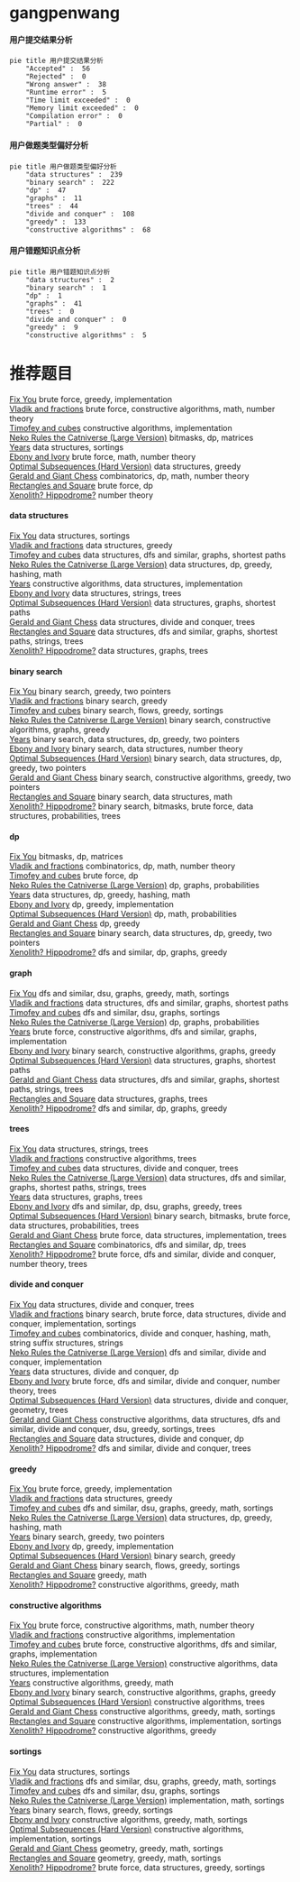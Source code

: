# gangpenwang
<!-- tabs:start -->
#### **用户提交结果分析**

```mermaid
pie title 用户提交结果分析
    "Accepted" :  56
    "Rejected" :  0
    "Wrong answer" :  38
    "Runtime error" :  5
    "Time limit exceeded" :  0
    "Memory limit exceeded" :  0
    "Compilation error" :  0
    "Partial" :  0
```
#### **用户做题类型偏好分析**

```mermaid
pie title 用户做题类型偏好分析
    "data structures" :  239
    "binary search" :  222
    "dp" :  47
    "graphs" :  11
    "trees" :  44
    "divide and conquer" :  108
    "greedy" :  133
    "constructive algorithms" :  68
```
#### **用户错题知识点分析**

```mermaid
pie title 用户错题知识点分析
    "data structures" :  2
    "binary search" :  1
    "dp" :  1
    "graphs" :  41
    "trees" :  0
    "divide and conquer" :  0
    "greedy" :  9
    "constructive algorithms" :  5
```
<!-- tabs:end -->
# 推荐题目
[Fix You](http://codeforces.com/problemset/problem/1391/B)		brute force,
                        greedy,
                        implementation		  
[Vladik and fractions](http://codeforces.com/problemset/problem/743/C)		brute force,
                        constructive algorithms,
                        math,
                        number theory		  
[Timofey and cubes](http://codeforces.com/problemset/problem/764/B)		constructive algorithms,
                        implementation		  
[Neko Rules the Catniverse (Large Version)](http://codeforces.com/problemset/problem/1152/F2)		bitmasks,
                        dp,
                        matrices		  
[Years](http://codeforces.com/problemset/problem/1424/G)		data structures,
                        sortings		  
[Ebony and Ivory](http://codeforces.com/problemset/problem/633/A)		brute force,
                        math,
                        number theory		  
[Optimal Subsequences (Hard Version)](http://codeforces.com/problemset/problem/1227/D2)		data structures,
                        greedy		  
[Gerald and Giant Chess](http://codeforces.com/problemset/problem/559/C)		combinatorics,
                        dp,
                        math,
                        number theory		  
[Rectangles and Square](http://codeforces.com/problemset/problem/335/D)		brute force,
                        dp		  
[Xenolith? Hippodrome?](http://codeforces.com/problemset/problem/1505/D)		number theory		  
<!-- tabs:start -->
#### **data structures**
[Fix You](http://codeforces.com/problemset/problem/1424/G)		data structures,
                        sortings		  
[Vladik and fractions](http://codeforces.com/problemset/problem/1227/D2)		data structures,
                        greedy		  
[Timofey and cubes](http://codeforces.com/problemset/problem/144/D)		data structures,
                        dfs and similar,
                        graphs,
                        shortest paths		  
[Neko Rules the Catniverse (Large Version)](http://codeforces.com/problemset/problem/486/E)		data structures,
                        dp,
                        greedy,
                        hashing,
                        math		  
[Years](http://codeforces.com/problemset/problem/570/C)		constructive algorithms,
                        data structures,
                        implementation		  
[Ebony and Ivory](http://codeforces.com/problemset/problem/620/F)		data structures,
                        strings,
                        trees		  
[Optimal Subsequences (Hard Version)](http://codeforces.com/problemset/problem/757/F)		data structures,
                        graphs,
                        shortest paths		  
[Gerald and Giant Chess](http://codeforces.com/problemset/problem/342/E)		data structures,
                        divide and conquer,
                        trees		  
[Rectangles and Square](http://codeforces.com/problemset/problem/1209/F)		data structures,
                        dfs and similar,
                        graphs,
                        shortest paths,
                        strings,
                        trees		  
[Xenolith? Hippodrome?](http://codeforces.com/problemset/problem/418/D)		data structures,
                        graphs,
                        trees		  
#### **binary search**
[Fix You](http://codeforces.com/problemset/problem/343/C)		binary search,
                        greedy,
                        two pointers		  
[Vladik and fractions](https://codeforces.com/contest/1169/problem/C)		binary search,
                        greedy		  
[Timofey and cubes](http://codeforces.com/problemset/problem/1119/B)		binary search,
                        flows,
                        greedy,
                        sortings		  
[Neko Rules the Catniverse (Large Version)](http://codeforces.com/problemset/problem/232/A)		binary search,
                        constructive algorithms,
                        graphs,
                        greedy		  
[Years](http://codeforces.com/problemset/problem/1492/C)		binary search,
                        data structures,
                        dp,
                        greedy,
                        two pointers		  
[Ebony and Ivory](http://codeforces.com/problemset/problem/1182/F)		binary search,
                        data structures,
                        number theory		  
[Optimal Subsequences (Hard Version)](http://codeforces.com/problemset/problem/1492/C)		binary search,
                        data structures,
                        dp,
                        greedy,
                        two pointers		  
[Gerald and Giant Chess](http://codeforces.com/problemset/problem/1463/D)		binary search,
                        constructive algorithms,
                        greedy,
                        two pointers		  
[Rectangles and Square](http://codeforces.com/problemset/problem/1490/G)		binary search,
                        data structures,
                        math		  
[Xenolith? Hippodrome?](http://codeforces.com/problemset/problem/1479/D)		binary search,
                        bitmasks,
                        brute force,
                        data structures,
                        probabilities,
                        trees		  
#### **dp**
[Fix You](http://codeforces.com/problemset/problem/1152/F2)		bitmasks,
                        dp,
                        matrices		  
[Vladik and fractions](http://codeforces.com/problemset/problem/559/C)		combinatorics,
                        dp,
                        math,
                        number theory		  
[Timofey and cubes](http://codeforces.com/problemset/problem/335/D)		brute force,
                        dp		  
[Neko Rules the Catniverse (Large Version)](https://codeforces.com/contest/1314/problem/D)		dp,
                        graphs,
                        probabilities		  
[Years](http://codeforces.com/problemset/problem/486/E)		data structures,
                        dp,
                        greedy,
                        hashing,
                        math		  
[Ebony and Ivory](http://codeforces.com/problemset/problem/858/C)		dp,
                        greedy,
                        implementation		  
[Optimal Subsequences (Hard Version)](http://codeforces.com/problemset/problem/303/E)		dp,
                        math,
                        probabilities		  
[Gerald and Giant Chess](https://codeforces.com/contest/1277/problem/C)		dp,
                        greedy		  
[Rectangles and Square](http://codeforces.com/problemset/problem/1492/C)		binary search,
                        data structures,
                        dp,
                        greedy,
                        two pointers		  
[Xenolith? Hippodrome?](http://codeforces.com/problemset/problem/909/E)		dfs and similar,
                        dp,
                        graphs,
                        greedy		  
#### **graph**
[Fix You](http://codeforces.com/problemset/problem/500/B)		dfs and similar,
                        dsu,
                        graphs,
                        greedy,
                        math,
                        sortings		  
[Vladik and fractions](http://codeforces.com/problemset/problem/144/D)		data structures,
                        dfs and similar,
                        graphs,
                        shortest paths		  
[Timofey and cubes](https://codeforces.com/contest/1243/problem/D)		dfs and similar,
                        dsu,
                        graphs,
                        sortings		  
[Neko Rules the Catniverse (Large Version)](https://codeforces.com/contest/1314/problem/D)		dp,
                        graphs,
                        probabilities		  
[Years](http://codeforces.com/problemset/problem/1494/F)		brute force,
                        constructive algorithms,
                        dfs and similar,
                        graphs,
                        implementation		  
[Ebony and Ivory](http://codeforces.com/problemset/problem/232/A)		binary search,
                        constructive algorithms,
                        graphs,
                        greedy		  
[Optimal Subsequences (Hard Version)](http://codeforces.com/problemset/problem/757/F)		data structures,
                        graphs,
                        shortest paths		  
[Gerald and Giant Chess](http://codeforces.com/problemset/problem/1209/F)		data structures,
                        dfs and similar,
                        graphs,
                        shortest paths,
                        strings,
                        trees		  
[Rectangles and Square](http://codeforces.com/problemset/problem/418/D)		data structures,
                        graphs,
                        trees		  
[Xenolith? Hippodrome?](http://codeforces.com/problemset/problem/909/E)		dfs and similar,
                        dp,
                        graphs,
                        greedy		  
#### **trees**
[Fix You](http://codeforces.com/problemset/problem/620/F)		data structures,
                        strings,
                        trees		  
[Vladik and fractions](http://codeforces.com/problemset/problem/959/C)		constructive algorithms,
                        trees		  
[Timofey and cubes](http://codeforces.com/problemset/problem/342/E)		data structures,
                        divide and conquer,
                        trees		  
[Neko Rules the Catniverse (Large Version)](http://codeforces.com/problemset/problem/1209/F)		data structures,
                        dfs and similar,
                        graphs,
                        shortest paths,
                        strings,
                        trees		  
[Years](http://codeforces.com/problemset/problem/418/D)		data structures,
                        graphs,
                        trees		  
[Ebony and Ivory](http://codeforces.com/problemset/problem/1120/D)		dfs and similar,
                        dp,
                        dsu,
                        graphs,
                        greedy,
                        trees		  
[Optimal Subsequences (Hard Version)](http://codeforces.com/problemset/problem/1479/D)		binary search,
                        bitmasks,
                        brute force,
                        data structures,
                        probabilities,
                        trees		  
[Gerald and Giant Chess](http://codeforces.com/problemset/problem/1511/C)		brute force,
                        data structures,
                        implementation,
                        trees		  
[Rectangles and Square](http://codeforces.com/problemset/problem/1499/F)		combinatorics,
                        dfs and similar,
                        dp,
                        trees		  
[Xenolith? Hippodrome?](http://codeforces.com/problemset/problem/1491/E)		brute force,
                        dfs and similar,
                        divide and conquer,
                        number theory,
                        trees		  
#### **divide and conquer**
[Fix You](http://codeforces.com/problemset/problem/342/E)		data structures,
                        divide and conquer,
                        trees		  
[Vladik and fractions](http://codeforces.com/problemset/problem/1461/D)		binary search,
                        brute force,
                        data structures,
                        divide and conquer,
                        implementation,
                        sortings		  
[Timofey and cubes](http://codeforces.com/problemset/problem/1466/G)		combinatorics,
                        divide and conquer,
                        hashing,
                        math,
                        string suffix structures,
                        strings		  
[Neko Rules the Catniverse (Large Version)](http://codeforces.com/problemset/problem/1490/D)		dfs and similar,
                        divide and conquer,
                        implementation		  
[Years](https://codeforces.com/contest/1483/problem/C)		data structures,
                        divide and conquer,
                        dp		  
[Ebony and Ivory](http://codeforces.com/problemset/problem/1491/E)		brute force,
                        dfs and similar,
                        divide and conquer,
                        number theory,
                        trees		  
[Optimal Subsequences (Hard Version)](http://codeforces.com/problemset/problem/1303/G)		data structures,
                        divide and conquer,
                        geometry,
                        trees		  
[Gerald and Giant Chess](http://codeforces.com/problemset/problem/1494/D)		constructive algorithms,
                        data structures,
                        dfs and similar,
                        divide and conquer,
                        dsu,
                        greedy,
                        sortings,
                        trees		  
[Rectangles and Square](http://codeforces.com/problemset/problem/1482/E)		data structures,
                        divide and conquer,
                        dp		  
[Xenolith? Hippodrome?](http://codeforces.com/problemset/problem/566/C)		dfs and similar,
                        divide and conquer,
                        trees		  
#### **greedy**
[Fix You](http://codeforces.com/problemset/problem/1391/B)		brute force,
                        greedy,
                        implementation		  
[Vladik and fractions](http://codeforces.com/problemset/problem/1227/D2)		data structures,
                        greedy		  
[Timofey and cubes](http://codeforces.com/problemset/problem/500/B)		dfs and similar,
                        dsu,
                        graphs,
                        greedy,
                        math,
                        sortings		  
[Neko Rules the Catniverse (Large Version)](http://codeforces.com/problemset/problem/486/E)		data structures,
                        dp,
                        greedy,
                        hashing,
                        math		  
[Years](http://codeforces.com/problemset/problem/343/C)		binary search,
                        greedy,
                        two pointers		  
[Ebony and Ivory](http://codeforces.com/problemset/problem/858/C)		dp,
                        greedy,
                        implementation		  
[Optimal Subsequences (Hard Version)](https://codeforces.com/contest/1169/problem/C)		binary search,
                        greedy		  
[Gerald and Giant Chess](http://codeforces.com/problemset/problem/1119/B)		binary search,
                        flows,
                        greedy,
                        sortings		  
[Rectangles and Square](http://codeforces.com/problemset/problem/1163/A)		greedy,
                        math		  
[Xenolith? Hippodrome?](http://codeforces.com/problemset/problem/468/A)		constructive algorithms,
                        greedy,
                        math		  
#### **constructive algorithms**
[Fix You](http://codeforces.com/problemset/problem/743/C)		brute force,
                        constructive algorithms,
                        math,
                        number theory		  
[Vladik and fractions](http://codeforces.com/problemset/problem/764/B)		constructive algorithms,
                        implementation		  
[Timofey and cubes](http://codeforces.com/problemset/problem/1494/F)		brute force,
                        constructive algorithms,
                        dfs and similar,
                        graphs,
                        implementation		  
[Neko Rules the Catniverse (Large Version)](http://codeforces.com/problemset/problem/570/C)		constructive algorithms,
                        data structures,
                        implementation		  
[Years](http://codeforces.com/problemset/problem/468/A)		constructive algorithms,
                        greedy,
                        math		  
[Ebony and Ivory](http://codeforces.com/problemset/problem/232/A)		binary search,
                        constructive algorithms,
                        graphs,
                        greedy		  
[Optimal Subsequences (Hard Version)](http://codeforces.com/problemset/problem/959/C)		constructive algorithms,
                        trees		  
[Gerald and Giant Chess](http://codeforces.com/problemset/problem/1043/E)		constructive algorithms,
                        greedy,
                        math,
                        sortings		  
[Rectangles and Square](http://codeforces.com/problemset/problem/1365/F)		constructive algorithms,
                        implementation,
                        sortings		  
[Xenolith? Hippodrome?](http://codeforces.com/problemset/problem/1493/A)		constructive algorithms,
                        greedy		  
#### **sortings**
[Fix You](http://codeforces.com/problemset/problem/1424/G)		data structures,
                        sortings		  
[Vladik and fractions](http://codeforces.com/problemset/problem/500/B)		dfs and similar,
                        dsu,
                        graphs,
                        greedy,
                        math,
                        sortings		  
[Timofey and cubes](https://codeforces.com/contest/1243/problem/D)		dfs and similar,
                        dsu,
                        graphs,
                        sortings		  
[Neko Rules the Catniverse (Large Version)](http://codeforces.com/problemset/problem/723/A)		implementation,
                        math,
                        sortings		  
[Years](http://codeforces.com/problemset/problem/1119/B)		binary search,
                        flows,
                        greedy,
                        sortings		  
[Ebony and Ivory](http://codeforces.com/problemset/problem/1043/E)		constructive algorithms,
                        greedy,
                        math,
                        sortings		  
[Optimal Subsequences (Hard Version)](http://codeforces.com/problemset/problem/1365/F)		constructive algorithms,
                        implementation,
                        sortings		  
[Gerald and Giant Chess](https://codeforces.com/contest/1496/problem/C)		geometry,
                        greedy,
                        math,
                        sortings		  
[Rectangles and Square](http://codeforces.com/problemset/problem/1495/A)		geometry,
                        greedy,
                        math,
                        sortings		  
[Xenolith? Hippodrome?](http://codeforces.com/problemset/problem/1497/A)		brute force,
                        data structures,
                        greedy,
                        sortings		  
<!-- tabs:end -->
